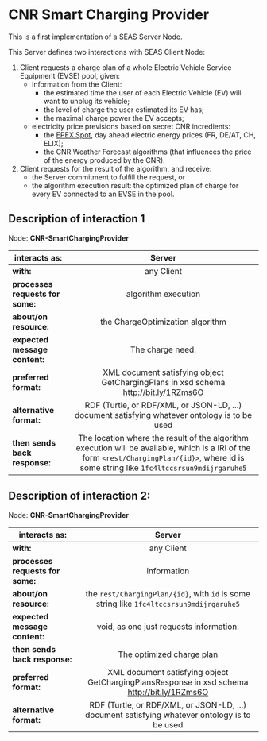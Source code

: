 # CNR Smart Charging Provider

This is a first implementation of a SEAS Server Node.

This Server defines two interactions with SEAS Client Node:

1. Client requests a charge plan of a whole Electric Vehicle Service Equipment (EVSE) pool, given:
    - information from the Client:
        - the estimated time the user of each Electric Vehicle (EV) will want to unplug its vehicle;
        - the level of charge the user estimated its EV has;
        - the maximal charge power the EV accepts;
    - electricity price previsions based on secret CNR incredients:
        - the [EPEX Spot](https://www.epexspot.com), day ahead electric energy prices (FR, DE/AT, CH, ELIX);
        - the CNR Weather Forecast algorithms (that influences the price of the energy produced by the CNR).
1. Client requests for the result of the algorithm, and receive:
    - the Server commitment to fulfill the request, or
    - the algorithm execution result: the optimized plan of charge for every EV connected to an EVSE in the pool.

## Description of interaction 1

Node: **CNR-SmartChargingProvider**

| **interacts as:** | Server | 
| ------------- |:-------------:|
| **with:** | any Client | 
| **processes requests for some:** | algorithm execution | 
| **about/on resource:** | the ChargeOptimization algorithm | 
| **expected message content:** | The charge need. | 
| **preferred format:** | XML document satisfying object GetChargingPlans in xsd schema http://bit.ly/1RZms6O | 
| **alternative format:** | RDF (Turtle, or RDF/XML, or JSON-LD, ...)  document satisfying whatever ontology is to be used | 
| **then sends back response:** | The location where the result of the algorithm execution will be available, which is a IRI of the  form `<rest/ChargingPlan/{id}>`, where id is some string like `1fc4ltccsrsun9mdijrgaruhe5` | 

## Description of interaction 2:

Node: **CNR-SmartChargingProvider**

| **interacts as:** | Server |
| ------------- |:-------------:|
| **with:** | any Client |
| **processes requests for some:** | information |
| **about/on resource:** | the `rest/ChargingPlan/{id}`, with `id` is some string like `1fc4ltccsrsun9mdijrgaruhe5` | 
| **expected message content:** | void, as one just requests information. |
| **then sends back response:** | The optimized charge plan |
| **preferred format:** | XML document satisfying object GetChargingPlansResponse in xsd schema http://bit.ly/1RZms6O |
| **alternative format:** | RDF (Turtle, or RDF/XML, or JSON-LD, ...)  document satisfying whatever ontology is to be used |


